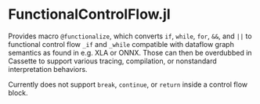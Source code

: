 # FunctionalControlFlow.jl

Provides macro `@functionalize`, which converts `if`, `while`, `for`, `&&`, and `||` to functional control flow `_if` and `_while` compatible with dataflow graph semantics as found in e.g. XLA or ONNX. Those can then be overdubbed in Cassette to support various tracing, compilation, or nonstandard interpretation behaviors.

Currently does not support `break`, `continue`, or `return` inside a control flow block.
